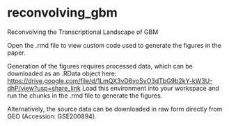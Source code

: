 # reconvolving_gbm
Reconvolving the Transcriptional Landscape of GBM

Open the .rmd file to view custom code used to generate the figures in the paper. 


Generation of the figures requires processed data, which can be downloaded as an .RData object here:
https://drive.google.com/file/d/1LmQX3vD6voSvO3dTbG9b2kY-kW3U-dhP/view?usp=share_link
Load this environment into your workspace and run the chunks in the .rmd file to generate the figures.



Alternatively, the source data can be downloaded in raw form directly from GEO (Accession: GSE200894). 


